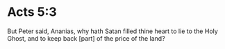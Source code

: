 # Acts 5:3

But Peter said, Ananias, why hath Satan filled thine heart to lie to the Holy Ghost, and to keep back [part] of the price of the land?